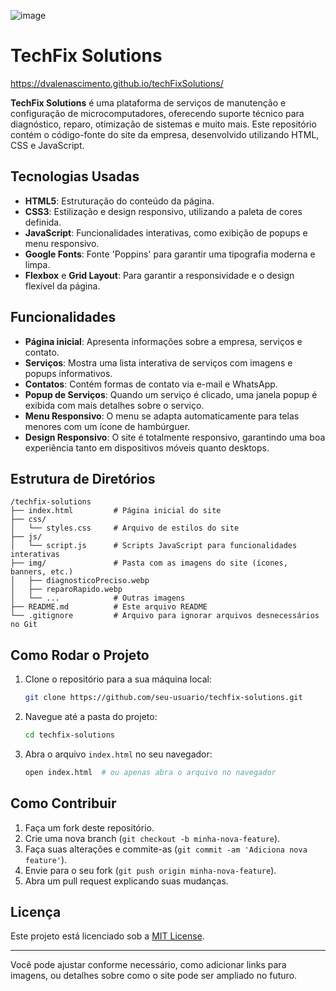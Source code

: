 ![image](https://github.com/user-attachments/assets/a3e6458e-9a2c-41de-8a3e-7714cfed4e85)

# TechFix Solutions

https://dvalenascimento.github.io/techFixSolutions/

**TechFix Solutions** é uma plataforma de serviços de manutenção e configuração de microcomputadores, oferecendo suporte técnico para diagnóstico, reparo, otimização de sistemas e muito mais. Este repositório contém o código-fonte do site da empresa, desenvolvido utilizando HTML, CSS e JavaScript.

## Tecnologias Usadas

- **HTML5**: Estruturação do conteúdo da página.
- **CSS3**: Estilização e design responsivo, utilizando a paleta de cores definida.
- **JavaScript**: Funcionalidades interativas, como exibição de popups e menu responsivo.
- **Google Fonts**: Fonte 'Poppins' para garantir uma tipografia moderna e limpa.
- **Flexbox** e **Grid Layout**: Para garantir a responsividade e o design flexível da página.

## Funcionalidades

- **Página inicial**: Apresenta informações sobre a empresa, serviços e contato.
- **Serviços**: Mostra uma lista interativa de serviços com imagens e popups informativos.
- **Contatos**: Contém formas de contato via e-mail e WhatsApp.
- **Popup de Serviços**: Quando um serviço é clicado, uma janela popup é exibida com mais detalhes sobre o serviço.
- **Menu Responsivo**: O menu se adapta automaticamente para telas menores com um ícone de hambúrguer.
- **Design Responsivo**: O site é totalmente responsivo, garantindo uma boa experiência tanto em dispositivos móveis quanto desktops.

## Estrutura de Diretórios

```
/techfix-solutions
├── index.html         # Página inicial do site
├── css/
│   └── styles.css     # Arquivo de estilos do site
├── js/
│   └── script.js      # Scripts JavaScript para funcionalidades interativas
├── img/               # Pasta com as imagens do site (ícones, banners, etc.)
│   ├── diagnosticoPreciso.webp
│   ├── reparoRapido.webp
│   └── ...            # Outras imagens
├── README.md          # Este arquivo README
└── .gitignore         # Arquivo para ignorar arquivos desnecessários no Git
```

## Como Rodar o Projeto

1. Clone o repositório para a sua máquina local:
   ```bash
   git clone https://github.com/seu-usuario/techfix-solutions.git
   ```

2. Navegue até a pasta do projeto:
   ```bash
   cd techfix-solutions
   ```

3. Abra o arquivo `index.html` no seu navegador:
   ```bash
   open index.html  # ou apenas abra o arquivo no navegador
   ```

## Como Contribuir

1. Faça um fork deste repositório.
2. Crie uma nova branch (`git checkout -b minha-nova-feature`).
3. Faça suas alterações e commite-as (`git commit -am 'Adiciona nova feature'`).
4. Envie para o seu fork (`git push origin minha-nova-feature`).
5. Abra um pull request explicando suas mudanças.

## Licença

Este projeto está licenciado sob a [MIT License](LICENSE).

---

Você pode ajustar conforme necessário, como adicionar links para imagens, 
ou detalhes sobre como o site pode ser ampliado no futuro.
